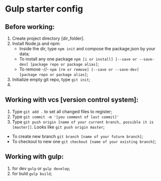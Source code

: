 # Gulp starter config

## Before working:

1. Create project directory [dir_folder].
2. Install Node.js and npm: 
    - Inside the dir, type ```npm init``` and compose the package.json by your data;
    - To install any one package ```npm [i or install] [--save or --save-dev] [package repo or package alias]```;
    - To remove -//- ```npm [rm or remove] [--save or --save-dev] [package repo or package alias]```;
3. Initialize empty git repo, type ```git init```;
4. 

## Working with vcs [version control system]: 

1. Type ```git add .``` to set all changed files to register;
2. Type ```git commit -m '[you comment of last commit]'```
3. Type ```git push origin [name of your current branch, possible it is [master]]```. Looks like ```git push origin master```;

- To create new branch ```git branch [name of your future branch]```;
- To checkout to new one ```git checkout [name of your existing branch]```;

## Working with gulp: 

1. for dev ```gulp``` or ```gulp develop```;
2. for buld ```gulp build```;

